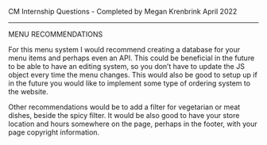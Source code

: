 CM Internship Questions - Completed by Megan Krenbrink April 2022

-----------------------------------------------

MENU RECOMMENDATIONS

For this menu system I would recommend creating a database for your menu items and perhaps even an API. This could be beneficial in the future to be able to have an editing system, so you don’t have to update the JS object every time the menu changes. This would also be good to setup up if in the future you would like to implement some type of ordering system to the website.

Other recommendations would be to add a filter for vegetarian or meat dishes, beside the spicy filter. It would be also good to have your store location and hours somewhere on the page, perhaps in the footer, with your page copyright information.
